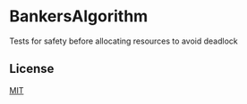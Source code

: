 # BankersAlgorithm

Tests for safety before allocating resources to avoid deadlock

## License

[MIT][mit-license]

[mit-license]: https://choosealicense.com/licenses/mit/

